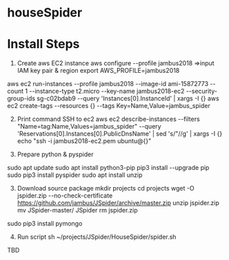 # houseSpider

# Install Steps
1) Create aws EC2 instance
aws configure --profile jambus2018
=>input IAM key pair & region
export AWS_PROFILE=jambus2018

aws ec2 run-instances --profile jambus2018 --image-id ami-15872773 --count 1 --instance-type t2.micro --key-name jambus2018-ec2 --security-group-ids sg-c02bdab9 --query 'Instances[0].InstanceId' | xargs -I {} aws ec2 create-tags --resources {} --tags Key=Name,Value=jambus_spider

2) Print command SSH to ec2
aws ec2 describe-instances --filters "Name=tag:Name,Values=jambus_spider" --query 'Reservations[0].Instances[0].PublicDnsName' | sed 's/"//g' | xargs -I {} echo "ssh -i jambus2018-ec2.pem ubuntu@{}"

2) Prepare python & pyspider

sudo apt update
sudo apt install python3-pip
pip3 install --upgrade pip
sudo pip3 install pyspider
sudo apt install unzip

3) Download source package
mkdir projects
cd projects
wget -O jspider.zip --no-check-certificate https://github.com/jambus/JSpider/archive/master.zip
unzip jspider.zip
mv JSpider-master/ JSpider
rm jspider.zip

sudo pip3 install pymongo

4) Run script
sh ~/projects/JSpider/HouseSpider/spider.sh

TBD